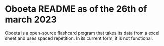 # Oboeta README as of the 26th of march 2023         
Oboeta is a open-source flashcard program that takes its data from a excel sheet and uses spaced repetition.
In its current form, it is not functional. 



